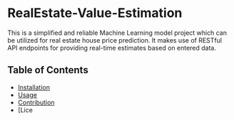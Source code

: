 # RealEstate-Value-Estimation
This is a simplified and reliable Machine Learning model project which can be utilized for real estate house price prediction. It makes use of RESTful API endpoints for providing real-time estimates based on entered data.

## Table of Contents
- [Installation](#installation)
- [Usage](#usage)
- [Contribution](#contribution)
- [Lice
